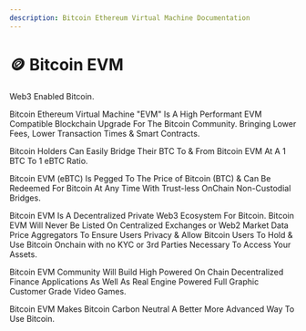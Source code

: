 ```yaml
---
description: Bitcoin Ethereum Virtual Machine Documentation
---
```


# 🪙 Bitcoin EVM

Web3 Enabled Bitcoin.&#x20;

Bitcoin Ethereum Virtual Machine "EVM" Is A High Performant EVM Compatible Blockchain Upgrade For The Bitcoin Community. Bringing Lower Fees, Lower Transaction Times & Smart Contracts.&#x20;

Bitcoin Holders Can Easily Bridge Their BTC To & From Bitcoin EVM At A 1 BTC To 1 eBTC Ratio.&#x20;

Bitcoin EVM (eBTC) Is Pegged To The Price of Bitcoin (BTC) & Can Be Redeemed For Bitcoin At Any Time With Trust-less OnChain Non-Custodial Bridges.

Bitcoin EVM Is A Decentralized Private Web3 Ecosystem For Bitcoin. Bitcoin EVM Will Never Be Listed On Centralized Exchanges or Web2 Market Data Price Aggregators To Ensure Users Privacy & Allow Bitcoin Users To Hold & Use Bitcoin Onchain with no KYC or 3rd Parties Necessary To Access Your Assets.&#x20;

Bitcoin EVM Community Will Build High Powered On Chain Decentralized Finance Applications As Well As Real Engine Powered Full Graphic Customer Grade Video Games.&#x20;

Bitcoin EVM Makes Bitcoin Carbon Neutral A Better More Advanced Way To Use Bitcoin.&#x20;

